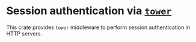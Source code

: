 # Session authentication via [`tower`](https://docs.rs/tower/0.5)

This crate provides `tower` middleware to perform session authentication in HTTP servers.
